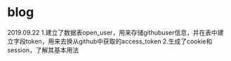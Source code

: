 # blog


2019.09.22
1.建立了数据表open_user，用来存储githubuser信息，并在表中建立字段token，用来去换从github中获取的access_token
2.生成了cookie和session，了解其基本用法

